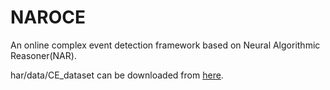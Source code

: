 # NAROCE

An online complex event detection framework based on Neural Algorithmic Reasoner(NAR).

har/data/CE_dataset can be downloaded from [here](https://drive.google.com/file/d/1HJQnqLPU_KrCrpdpgeSBp9KuNgd5nbAE/view?usp=sharing).
